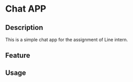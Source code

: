 # Chat APP

## Description

This is a simple chat app for the assignment of Line intern.

## Feature

## Usage
